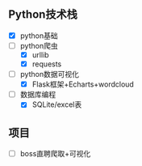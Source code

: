 ## Python技术栈

* [X] python基础
* [ ] python爬虫
  * [X] urllib
  * [X] requests
* [ ] python数据可视化
  * [X] Flask框架+Echarts+wordcloud
* [ ] 数据库编程
  * [X] SQLite/excel表

## 项目

* [ ] boss直聘爬取+可视化
